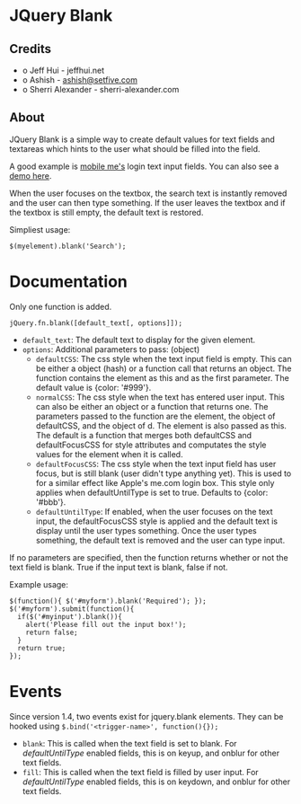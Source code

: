 JQuery Blank
============

Credits
--------

 *  o Jeff Hui - jeffhui.net
 *  o Ashish - ashish@setfive.com
 *  o Sherri Alexander - sherri-alexander.com

About
--------

JQuery Blank is a simple way to create default values for text fields and textareas
which hints to the user what should be filled into the field.
 
A good example is [mobile me's][1] login text input fields. You can also see a [demo here][2].

When the user focuses on the textbox, the search text is instantly removed and the
user can then type something. If the user leaves the textbox and if the textbox is
 still empty, the default text is restored.

Simpliest usage:

`$(myelement).blank('Search');`

Documentation
=============

Only one function is added.

`jQuery.fn.blank([default_text[, options]]);`

* `default_text`: The default text to display for the given element.
* `options`: Additional parameters to pass: (object)
    * `defaultCSS`: The css style when the text input field is empty. This can be either a object (hash) or a function call that returns an object. The function contains the element as this and as the first parameter. The default value is {color: '#999'}.
    * `normalCSS`: The css style when the text has entered user input. This can also be either an object or a function that returns one. The parameters passed to the function are the element, the object of defaultCSS, and the object of d. The element is also passed as this. The default is a function that merges both defaultCSS and defaultFocusCSS for style attributes and computates the style values for the element when it is called.
    * `defaultFocusCSS`: The css style when the text input field has user focus, but is still blank (user didn't type anything yet). This is used to for a similar effect like Apple's me.com login box. This style only applies when defaultUntilType is set to true. Defaults to {color: '#bbb'}.
    * `defaultUntilType`: If enabled, when the user focuses on the text input, the defaultFocusCSS style is applied and the default text is display until the user types something. Once the user types something, the default text is removed and the user can type input.

If no parameters are specified, then the function returns whether or not the text 
field is blank. True if the input text is blank, false if not.

Example usage:

    $(function(){ $('#myform').blank('Required'); });
	$('#myform').submit(function(){
	  if($('#myinput').blank()){
		alert('Please fill out the input box!');
		return false;
	  }
	  return true;
	});

Events
==========

Since version 1.4, two events exist for jquery.blank elements. They can be hooked using `$.bind('<trigger-name>', function(){});`

* `blank`: This is called when the text field is set to blank. For *defaultUntilType* enabled fields, this is on keyup, and onblur for other text fields.
* `fill`: This is called when the text field is filled by user input. For *defaultUntilType* enabled fields, this is on keydown, and onblur for other text fields.

[1]: http://me.com/ "Apple's Mobile Me"
[2]: http://demo.jeffhui.net/jquery-blank/ "Example of JQuery.Blank"
